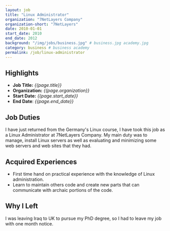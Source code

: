 ```yaml
---
layout: job
title: "Linux Administrator"
organization: "7NetLayers Company"
organization-short: "7NetLayers"
date: 2010-01-01
start_date: 2010
end_date: 2012
background: "/img/jobs/business.jpg" # business.jpg academy.jpg
category: business # business academy
permalink: /job/linux-administrator
---
```


## Highlights

- **Job Title:** _{{page.title}}_
- **Organization:** _{{page.organization}}_
- **Start Date:** _{{page.start_date}}_
- **End Date**: _{{page.end_date}}_

## Job Duties

I have just returned from the Germany's Linux course, I have took this job as a Linux Administrator at 7NetLayers Company. My main duty was to manage, install Linux servers as well as evaluating and minimizing some web servers and web sites that they had.

## Acquired Experiences

- First time hand on practical experience with the knowledge of Linux administration.
- Learn to maintain others code and create new parts that can communicate with archaic portions of the code.

## Why I Left

I was leaving Iraq to UK to pursue my PhD degree, so I had to leave my job with one month notice.
